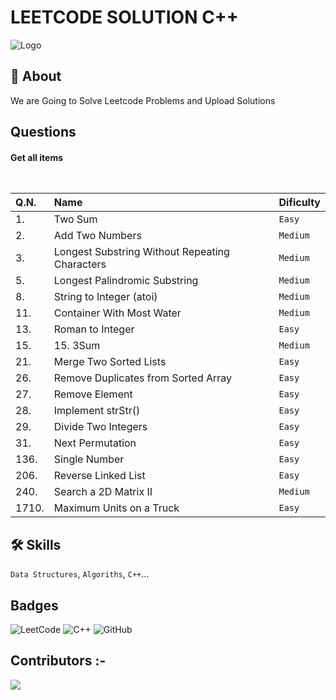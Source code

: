 
# LEETCODE SOLUTION C++



![Logo](https://upload.wikimedia.org/wikipedia/commons/0/0a/LeetCode_Logo_black_with_text.svg)


## 🚀 About 
We are Going to Solve Leetcode Problems and Upload Solutions 


## Questions

#### Get all items

```[https://leetcode.com/problemset/all/]
  
```

|Q.N.|  Name | Dificulty     |  
| :-------- | :------- | :------------------------- |
| 1. |Two Sum | `Easy` | 
|2. |Add Two Numbers|`Medium`|
|3. |Longest Substring Without Repeating Characters|`Medium`|
|5. |Longest Palindromic Substring|`Medium`|
|8. |String to Integer (atoi)|`Medium`|
|11. |Container With Most Water|`Medium`|
|13. |Roman to Integer|`Easy`|
|15. |15. 3Sum|`Medium`|
|21. |Merge Two Sorted Lists|`Easy`|
|26. |Remove Duplicates from Sorted Array|`Easy`|
|27. |Remove Element|`Easy`|
|28. |Implement strStr()|`Easy`|
|29. |Divide Two Integers|`Easy`|
|31.| Next Permutation|`Easy`|
|136. |Single Number|`Easy`|
|206. |Reverse Linked List|`Easy`|
|240. |Search a 2D Matrix II|`Medium`|
|1710. |Maximum Units on a Truck|`Easy`|




## 🛠 Skills
`Data Structures`, `Algoriths`, `C++`...


## Badges
![LeetCode](https://img.shields.io/badge/LeetCode-000000?style=for-the-badge&logo=LeetCode&logoColor=#d16c06)
![C++](https://img.shields.io/badge/c++-%2300599C.svg?style=for-the-badge&logo=c%2B%2B&logoColor=white)
![GitHub](https://img.shields.io/badge/github-%23121011.svg?style=for-the-badge&logo=github&logoColor=white)

## Contributors :-


<!-- Copy-paste in your Readme.md file -->

<a href = "https://github.com/Tanu-N-Prabhu/Python/graphs/contributors">
  <img src = "https://contrib.rocks/image?repo=TridibD004/Leetcode-Solutions"/>
</a>



